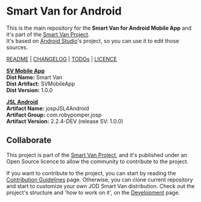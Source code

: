 # Smart Van for Android


This is the main repository for the **Smart Van for Android Mobile App** and
it's part of the [Smart Van Project](https://www.smartvanbox.org/).<br />
It's based on [Android Studio](https://developer.android.com/studio)'s
project, so you can use it to edit those sources.

[README](README.md) | [CHANGELOG](CHANGELOG.md) | [TODOs](TODOs.md) | [LICENCE](LICENCE.md)

**[SV Mobile App](app/README.md)**<br/>
**Dist Name:** Smart Van<br />
**Dist Artifact:** SVMobileApp<br />
**Dist Version:** 1.0.0

**[JSL Android](jsl_android/README.md)**<br/>
**Artifact Name:** jospJSL4Android<br />
**Artifact Group:** com.robypomper.josp<br />
**Artifact Version:** 2.2.4-DEV (release SV: 1.0.0)


## Collaborate

This project is part of the [Smart Van Project](https://www.smartvanbox.org),
and it's published under an Open Source licence to allow the community to
contribute to the project.

If you want to contribute to the project, you can start by reading the
[Contribution Guidelines](https://www.smartvanbox.org/collaborate) page.
Otherwise, you can clone current repository and start to customize your own
JOD Smart Van distribution. Check out the project's structure and 'how to work
on it', on the [Development](/docs/development.md) page.
